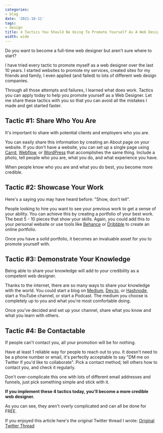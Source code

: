 ```yaml
---
categories:
- blog
date: '2021-10-11'
tags:
- design
title: 4 Tactics You Should Be Using To Promote Yourself As A Web Designer
width: wide
---
```


Do you want to become a full-time web designer but aren't sure where to start?

I have tried every tactic to promote myself as a web designer over the last 10 years. I started websites to promote my services, created sites for my friends and family, I even applied (and failed) to lots of different web design companies.

Through all those attempts and failures, I learned what does work. Tactics you can apply today to help you promote yourself as a Web Designer. Let me share these tactics with you so that you can avoid all the mistakes I made and get started faster.

## Tactic #1: Share Who You Are

It's important to share with potential clients and employers who you are.

You can easily share this information by creating an About page on your website. If you don't have a website, you can set up a single page using [Carrd](https://carrd.co/), [Webflow](https://webflow.com/), or [WordPress](https://wordpress.com/) that accomplishes the same thing. Include a photo, tell people who you are, what you do, and what experience you have.  

When people know who you are and what you do best, you become more credible. 

## Tactic #2: Showcase Your Work

Here's a saying you may have heard before: "Show, don't tell".

People looking to hire you want to see your previous work to get a sense of your ability. You can achieve this by creating a portfolio of your best work. The best 5 - 10 pieces that show your skills. Again, you could add this to your personal website or use tools like [Behance](https://www.behance.net/) or [Dribbble](https://dribbble.com/) to create an online portfolio.

Once you have a solid portfolio, it becomes an invaluable asset for you to promote yourself with.

## Tactic #3: Demonstrate Your Knowledge

Being able to share your knowledge will add to your credibility as a competent web designer.

Thanks to the internet, there are so many ways to share your knowledge with the world. You could start a blog on [Medium](https://medium.com/), [Dev.to](https://dev.to/), or [Hashnode](https://hashnode.com/), start a YouTube channel, or start a Podcast. The medium you choose is completely up to you and what you're most comfortable doing.

Once you've decided and set up your channel, share what you know and what you learn with others.

## Tactic #4: Be Contactable

If people can't contact you, all your promotion will be for nothing.

Have at least 1 reliable way for people to reach out to you. It doesn't need to be a phone number or email, it's perfectly acceptable to say "DM me on Twitter if you'd like to collaborate". Pick a contact method, tell others how to contact you, and check it regularly.

Don't over-complicate this one with lots of different email addresses and funnels, just pick something simple and stick with it.

**If you implement these 4 tactics today, you'll become a more credible web designer.**

As you can see, they aren't overly complicated and can all be done for FREE.

If you enjoyed this article here's the original Twitter thread I wrote: [Original Twitter Thread](https://twitter.com/MishaCreatrix/status/1440028493442469888)